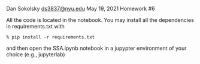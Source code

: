 Dan Sokolsky
ds3837@nyu.edu
May 19, 2021
Homework #6


All the code is located in the notebook. You may install all the dependencies in requirements.txt with

```
% pip install -r requirements.txt
```

and then open the SSA.ipynb notebook in a jupypter environment of your choice (e.g., jupyterlab)
